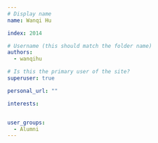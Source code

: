 ```yaml
---
# Display name
name: Wanqi Hu

index: 2014

# Username (this should match the folder name)
authors:
  - wanqihu

# Is this the primary user of the site?
superuser: true

personal_url: ""

interests:


user_groups:
  - Alumni
---
```

